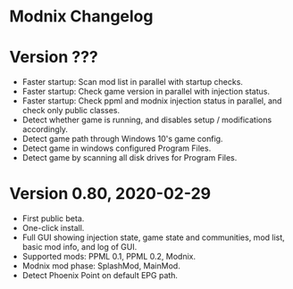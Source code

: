 # Modnix Changelog

# Version ???

* Faster startup: Scan mod list in parallel with startup checks.
* Faster startup: Check game version in parallel with injection status.
* Faster startup: Check ppml and modnix injection status in parallel, and check only public classes.
* Detect whether game is running, and disables setup / modifications accordingly.
* Detect game path through Windows 10's game config.
* Detect game in windows configured Program Files.
* Detect game by scanning all disk drives for Program Files.

# Version 0.80, 2020-02-29

* First public beta.
* One-click install.
* Full GUI showing injection state, game state and communities, mod list, basic mod info, and log of GUI.
* Supported mods: PPML 0.1, PPML 0.2, Modnix.
* Modnix mod phase: SplashMod, MainMod.
* Detect Phoenix Point on default EPG path.
